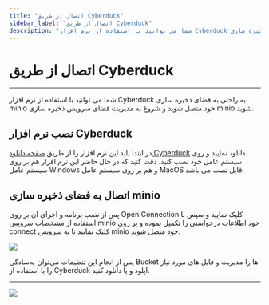 ```yaml
---
title: "اتصال از طریق Cyberduck"
sidebar_label: "اتصال از طریق Cyberduck"
description: "شما می توانید با استفاده از نرم افزار Cyberduck به راحتی به فضای ذخیره سازی minio خود متصل شوید و شروع به مدیریت فضای سرویس ذخیره سازی minio شوید."
---
```


# اتصال از طریق Cyberduck
---

شما می توانید با استفاده از نرم افزار Cyberduck به راحتی به فضای ذخیره سازی minio خود متصل شوید و شروع به مدیریت فضای سرویس ذخیره سازی minio شوید.

## نصب نرم افزار Cyberduck

در ابتدا باید این نرم افزار را از طریق [صفحه دانلود Cyberduck](https://cyberduck.io/download/) دانلود نمایید و روی سیستم عامل خود نصب کنید. دقت کنید که در حال حاضر این نرم افزار هم بر روی سیستم عامل Windows و هم بر روی سیستم عامل MacOS قابل نصب می باشد.

## اتصال به فضای ذخیره سازی minio

پس از نصب برنامه و اجرای آن بر روی Open Connection کلیک نمایید و سپس با استفاده از مشخصات سرویس minio خود اطلاعات درخواستی را تکمیل نموده و بر روی connect کلیک نمایید تا به سرویس minio خود متصل شوید.

![](https://s1.chabokan.net/docs/images/Screenshot-2023-09-23-at-2.46.02-PM.png)

پس از انجام این تنظیمات می‌توان به‌سادگی Bucket ها را مدیریت و فایل های مورد نیاز را با استفاده از Cyberduck آپلود و یا دانلود کنید.

---
<a href="https://hub.chabokan.net/fa/services/create/minio" ><img src="https://s1.chabokan.net/docs/images/minio-banner.png" /></a>
